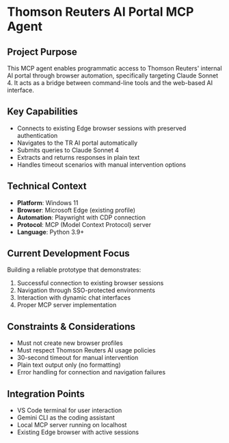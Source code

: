 # Thomson Reuters AI Portal MCP Agent

## Project Purpose
This MCP agent enables programmatic access to Thomson Reuters' internal AI portal through browser automation, specifically targeting Claude Sonnet 4. It acts as a bridge between command-line tools and the web-based AI interface.

## Key Capabilities
- Connects to existing Edge browser sessions with preserved authentication
- Navigates to the TR AI portal automatically
- Submits queries to Claude Sonnet 4
- Extracts and returns responses in plain text
- Handles timeout scenarios with manual intervention options

## Technical Context
- **Platform**: Windows 11
- **Browser**: Microsoft Edge (existing profile)
- **Automation**: Playwright with CDP connection
- **Protocol**: MCP (Model Context Protocol) server
- **Language**: Python 3.9+

## Current Development Focus
Building a reliable prototype that demonstrates:
1. Successful connection to existing browser sessions
2. Navigation through SSO-protected environments
3. Interaction with dynamic chat interfaces
4. Proper MCP server implementation

## Constraints & Considerations
- Must not create new browser profiles
- Must respect Thomson Reuters AI usage policies
- 30-second timeout for manual intervention
- Plain text output only (no formatting)
- Error handling for connection and navigation failures

## Integration Points
- VS Code terminal for user interaction
- Gemini CLI as the coding assistant
- Local MCP server running on localhost
- Existing Edge browser with active sessions